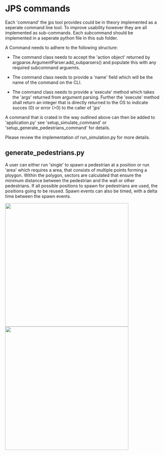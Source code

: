
# JPS commands

Each 'command' the jps tool provides could be in theory implemented as a
seperate command line tool. To improve usability however they are all
implemented as sub-commands. Each subcommand should be implemented in a
seperate python file in this sub folder.

A Command needs to adhere to the following structure:

* The command class needs to accept the 'action object' returned by
argparse.ArgumentParser.add\_subparsers() and populate this with any required
subcommand arguemts.

* The command class needs to provide a 'name' field which will be the name of the
command on the CLI.

* The command class needs to provide a 'execute' method which takes the 'args'
returned from argument parsing. Further the 'execute' method shall return an
integer that is directly returned to the OS to indicate succes (0) or error
(>0) to the caller of 'jps'

A command that is crated in the way outlined above can then be added to
'application.py' see 'setup\_simulate\_command' or
'setup\_generate\_pedestrians\_command' for details.

Please review the implementation of run\_simulation.py for more details.

## generate_pedestrians.py
A user can either run 'single' to spawn a pedestrian at a position or run 'area' which requires a area, that consists of multiple points forming a ploygon.
Within the polygon, sectors are calculated that ensure the minimum distance between the pedestrian and the wall or other pedestrians.
If all possible positions to spawn for pedestrians are used, the positions going to be reused. Spawn events can also be timed, with a delta time between the spawn events.

<div class="align-center">
  <img src="https://user-images.githubusercontent.com/74569620/127882636-12be0041-dc50-4510-ad52-689acf71960e.png" width="400" height="400">
  <img src="https://user-images.githubusercontent.com/74569620/127882959-6a017950-fdeb-4abc-aa42-ac0760ba6119.png" width="400" height="400">
</div>
